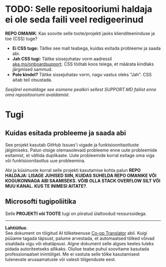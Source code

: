 <!--
CO_OP_TRANSLATOR_METADATA:
{
  "original_hash": "b7244261ee19497082edf33bcce64717",
  "translation_date": "2025-10-11T11:27:55+00:00",
  "source_file": "SUPPORT.md",
  "language_code": "et"
}
-->
# TODO: Selle repositooriumi haldaja ei ole seda faili veel redigeerinud

**REPO OMANIK**: Kas soovite selle toote/projekti jaoks klienditeeninduse ja toe (CSS) tuge?

- **Ei CSS tuge:** Täitke see mall teabega, kuidas esitada probleeme ja saada abi.
- **Jah CSS tugi:** Täitke sissejuhatav vorm aadressil [aka.ms/onboardsupport](https://aka.ms/onboardsupport). CSS töötab koos teiega, et määrata kindlaks järgmised sammud.
- **Pole kindel?** Täitke sissejuhatav vorm, nagu vastus oleks "Jah". CSS aitab teil otsustada.

*Seejärel eemaldage see esimene pealkiri sellest SUPPORT.MD failist enne oma repositooriumi avaldamist.*

# Tugi

## Kuidas esitada probleeme ja saada abi  

See projekt kasutab GitHub Issues'i vigade ja funktsioonitaotluste jälgimiseks. Palun otsige olemasolevaid 
probleeme enne uute probleemide esitamist, et vältida duplikaate. Uute probleemide korral esitage oma viga või 
funktsioonitaotlus uue probleemina.

Abi ja küsimuste korral selle projekti kasutamise kohta palun **REPO HALDAJA: LISAGE JUHISED SIIN, 
KUIDAS SUHELDA REPO OMANIKE VÕI KOGUKONNAGA ABI SAAMISEKS. VÕIB OLLA STACK OVERFLOW SILT VÕI MUU 
KANAL. KUS TE INIMESI AITATE?**.

## Microsofti tugipoliitika  

Selle **PROJEKTI või TOOTE** tugi on piiratud ülaltoodud ressurssidega.

---

**Lahtiütlus**:  
See dokument on tõlgitud AI tõlketeenuse [Co-op Translator](https://github.com/Azure/co-op-translator) abil. Kuigi püüame tagada täpsust, palume arvestada, et automaatsed tõlked võivad sisaldada vigu või ebatäpsusi. Algne dokument selle algses keeles tuleks pidada autoriteetseks allikaks. Olulise teabe puhul soovitame kasutada professionaalset inimtõlget. Me ei vastuta selle tõlke kasutamisest tulenevate arusaamatuste või valesti tõlgenduste eest.
